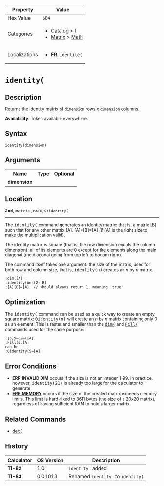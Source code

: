 | Property      | Value |
|---------------|-------|
| Hex Value     | `$B4`|
| Categories    | <ul><li>[Catalog](<../categories/Catalog.md>) > [I](<../categories/Catalog.md#I>)</li><li>[Matrix](<../categories/Matrix.md>) > [Math](<../categories/Matrix.md#Math>)</li></ul> |
| Localizations | <ul><li><b>FR</b>: `identité(`</li></ul> |

# `identity(`

## Description
Returns the identity matrix of `dimension` rows x `dimension` columns.


<b>Availability</b>: Token available everywhere.

## Syntax
`identity(dimension)`

## Arguments
<table>
<tr><th>Name</th><th>Type</th><th>Optional</th></tr>

<tr><td><b>dimension</b></td><td></td><td></td></tr>

</table>

## Location
<tt><kbd><b>2nd</b></kbd></tt>, <kbd>matrix</kbd>, `MATH`, `5:identity(`
<hr>

The <tt>identity(</tt> command generates an identity matrix: that is, a matrix [B] such that for any other matrix [A], [A]*[B]=[A] (if [A] is the right size to make the multiplication valid).

The identity matrix is square (that is, the row dimension equals the column dimension); all of its elements are 0 except for the elements along the main diagonal (the diagonal going from top left to bottom right).

The command itself takes one argument: the size of the matrix, used for both row and column size, that is, <tt>identity(n)</tt> creates an _n_ by _n_ matrix.

```ti-basic
:dim([A]
:identity(Ans(2→[B]
:[A][B]=[A]  // should always return 1, meaning 'true'
```

## Optimization

The <tt>identity(</tt> command can be used as a quick way to create an empty square matrix: <tt>0identity(n)</tt> will create an _n_ by _n_ matrix containing only 0 as an element. This is faster and smaller than the <tt><a href="dim(.md">dim(</a></tt> and <tt><a href="Fill(.md">Fill(</a></tt> commands used for the same purpose:

```ti-basic
:{5,5→dim([A]
:Fill(0,[A]
can be
:0identity(5→[A]
```

## Error Conditions

*   **[ERR:INVALID DIM](errors#invaliddim)** occurs if the size is not an integer 1-99. In practice, however, <tt>identity(21)</tt> is already too large for the calculator to generate.
*   **[ERR:MEMORY](errors#memory)** occurs if the size of the created matrix exceeds memory limits. This limit is hard-fixed to 3611 bytes (the size of a 20x20 matrix), regardless of having sufficient RAM to hold a larger matrix.

## Related Commands

*   <tt><a href="det(.md">det(</a></tt>

## History
| Calculator | OS Version | Description |
|------------|------------|-------------|
| <b>TI-82</b> | 1.0 | `identity ` added |
| <b>TI-83</b> | 0.01013 | Renamed `identity ` to `identity(`


